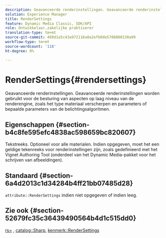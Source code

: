 ```yaml
---
description: Geavanceerde renderinstellingen. Geavanceerde renderinstellingen worden gebruikt voor de besturing van aspecten op laag niveau van de renderengine, zoals het type materiaal verscherpen en parameters of bepaalde parameters van de belichtingsalgoritmen.
solution: Experience Manager
title: RenderSettings
feature: Dynamic Media Classic, SDK/API
role: Ontwikkelaar,zakelijke praktiserer
translation-type: tm+mt
source-git-commit: 469d1a5c43a972116a8a2efb0de5708800130a99
workflow-type: tm+mt
source-wordcount: '118'
ht-degree: 0%

---
```



# RenderSettings{#rendersettings}

Geavanceerde renderinstellingen. Geavanceerde renderinstellingen worden gebruikt voor de besturing van aspecten op laag niveau van de renderengine, zoals het type materiaal verscherpen en parameters of bepaalde parameters van de belichtingsalgoritmen.

## Eigenschappen {#section-b4c8fe595efc4838ac598659bc820607}

Tekstreeks. Optioneel voor alle materialen. Indien opgegeven, moet het een geldige tekenreeks voor renderinstellingen zijn, zoals gedefinieerd met het Vignet Authoring Tool (onderdeel van het Dynamic Media-pakket voor het schrijven van afbeeldingen).

## Standaard {#section-6a4d2013c1d34284b4ff21bb07485d28}

`attribute::RenderSettings` indien niet opgegeven of indien leeg.

## Zie ook {#section-52679fc35c36439490564b4d1c515dd0}

[rs=](../../../../../ir-api/http-protocol/image-rendering-api-ref/c-ir-http-protocol-ref/c-ir-http-protocol-command-reference/r-ir-rs.md#reference-d20cefaaa6cd4f449d1591c87959b4cf) ,  [catalog::Sharp](../../../../../ir-api/material-cat/image-rendering-api-ref/c-ir-material-catalog/c-ir-material-data-reference/r-ir-sharp-dataref.md#reference-f79a14bd52474dfd8495115d398a30d0),  [kenmerk::RenderSettings](../../../../../ir-api/material-cat/image-rendering-api-ref/c-ir-material-catalog/c-ir-attributes-reference/r-ir-rendersettings.md#reference-f3ae5e18095d40b2a8edef957dd82fbd)
